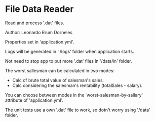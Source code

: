 # File Data Reader
Read and process '.dat' files.

Author: Leonardo Brum Dorneles.

Properties set in 'application.yml'.

Logs will be generated in './logs' folder when application starts.

Not need to stop app to put more '.dat' files in '/data/in' folder.

The worst sallesman can be calculated in two modes:

- Calc of brute total value of salesman's sales.
- Calc considering the salesman's rentability (totalSales - salary).

You can choose between modes in the 'worst-salesman-by-sallary' attribute of 'application.yml'.

The unit tests use a own '.dat' file to work, so dotn't worry using '/data' folder.